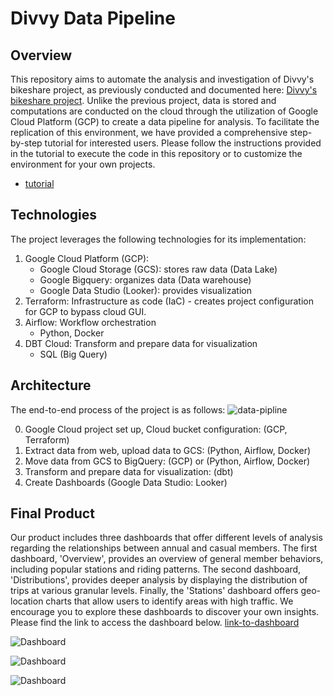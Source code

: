 # Divvy Data Pipeline

## Overview
This repository aims to automate the analysis and investigation of Divvy's bikeshare project, as previously conducted and documented here: [Divvy's bikeshare project](https://github.com/ETM1123/Divvy-Bikeshare-Project). Unlike the previous project, data is stored and computations are conducted on the cloud through the utilization of Google Cloud Platform (GCP) to create a data pipeline for analysis. To facilitate the replication of this environment, we have provided a comprehensive step-by-step tutorial for interested users. Please follow the instructions provided in the tutorial to execute the code in this repository or to customize the environment for your own projects.
- [tutorial](https://github.com/ETM1123/divvy-data-pipeline/blob/main/tutorial.md)

## Technologies
The project leverages the following technologies for its implementation:
1. Google Cloud Platform (GCP):
    - Google Cloud Storage (GCS): stores raw data (Data Lake)
    - Google Bigquery: organizes data (Data warehouse)
    - Google Data Studio (Looker): provides visualization 
2. Terraform: Infrastructure as code (IaC) - creates project configuration for GCP to bypass cloud GUI.
3. Airflow: Workflow orchestration 
    - Python, Docker
4. DBT Cloud: Transform and prepare data for visualization 
    - SQL (Big Query)

## Architecture
The end-to-end process of the project is as follows:
![data-pipline](images/Divvy_data_pipeline_01.png)

0. Google Cloud project set up, Cloud bucket configuration: (GCP, Terraform)
1. Extract data from web, upload data to GCS: (Python, Airflow, Docker)
2. Move data from GCS to BigQuery: (GCP) or (Python, Airflow, Docker)
3. Transform and prepare data for visualization: (dbt)
4. Create Dashboards (Google Data Studio: Looker)

## Final Product
Our product includes three dashboards that offer different levels of analysis regarding the relationships between annual and casual members. The first dashboard, 'Overview', provides an overview of general member behaviors, including popular stations and riding patterns. The second dashboard, 'Distributions', provides deeper analysis by displaying the distribution of trips at various granular levels. Finally, the 'Stations' dashboard offers geo-location charts that allow users to identify areas with high traffic. We encourage you to explore these dashboards to discover your own insights. Please find the link to access the dashboard below. [link-to-dashboard](https://lookerstudio.google.com/reporting/2397a020-65d2-42a4-8f05-b36c7c6cadaf)


![Dashboard](images/divvy_overview_dashboard.png)

![Dashboard](images/divvy_biketrip_dist.png)

![Dashboard](images/divvy_stations_dashboard.png)